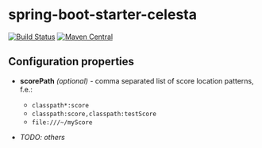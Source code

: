 # spring-boot-starter-celesta

[![Build Status](https://ci.corchestra.ru/buildStatus/icon?job=spring-boot-starter-celesta/dev)](https://ci.corchestra.ru/job/spring-boot-starter-celesta/job/dev/)
[![Maven Central](https://maven-badges.herokuapp.com/maven-central/ru.curs/spring-boot-starter-celesta/badge.svg)](https://maven-badges.herokuapp.com/maven-central/ru.curs/spring-boot-starter-celesta)

## Configuration properties
  
* **scorePath** _(optional)_ - comma separated list of score location patterns, f.e.:

    * `classpath*:score`
    * `classpath:score,classpath:testScore`
    * `file:///~/myScore`

* _TODO: others_
